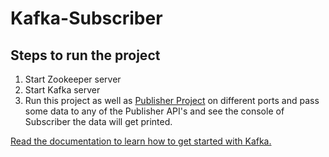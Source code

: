 # Kafka-Subscriber
## Steps to run the project
  1. Start Zookeeper server
  2. Start Kafka server
  3. Run this project as well as [Publisher Project](https://github.com/avinash813/Kafka-Publisher) on different ports and pass some data to any of the Publisher API's and see the console of Subscriber the data will get printed.

[Read the documentation to learn how to get started with Kafka.](https://kafka.apache.org/quickstart)
